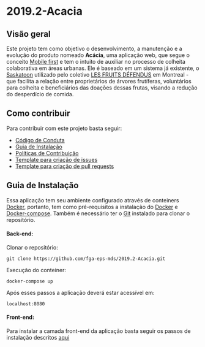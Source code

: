 # 2019.2-Acacia

## Visão geral
Este projeto tem como objetivo o desenvolvimento, a manutenção e a evolução do produto nomeado **Acácia**, uma aplicação web, que segue o conceito [Mobile first](https://digitalks.com.br/artigos/mobile-first-e-o-que-voce-realmente-precisa-saber-respeito/) e tem o intuito de auxiliar no processo de colheita colaborativa em áreas urbanas. Ele é baseado em um sistema já existente, o [Saskatoon](https://github.com/tiagovaz/saskatoon) utilizado pelo coletivo [LES FRUITS DÉFENDUS](https://santropolroulant.org/en/what-is-the-roulant/collectives/fruits-defendus/) em Montreal - que facilita a relação entre proprietários de árvores frutíferas, voluntários para colheita e beneficiários das doações dessas frutas, visando a redução do desperdício de comida. 

## Como contribuir

Para contribuir com este projeto basta seguir:

- [Código de Conduta](https://fga-eps-mds.github.io/2019.2-Acacia/#/code-of-conduct)  
- [Guia de Instalação](#guia-de-instalação)
- [Políticas de Contribuição](https://fga-eps-mds.github.io/2019.2-Acacia/#/policies)  
- [Template para criação de issues](https://github.com/fga-eps-mds/2019.2-Acacia/tree/develop/.github/ISSUE_TEMPLATE)  
- [Template para criação de pull requests](https://github.com/fga-eps-mds/2019.2-Acacia/blob/develop/.github/PULL_REQUEST_TEMPLATE.md)  

## Guia de Instalação

Essa aplicação tem seu ambiente configurado através de conteiners [Docker](https://www.docker.com), portanto, tem como pré-requisitos a instalação do [Docker](https://www.docker.com/get-started) e [Docker-compose](https://docs.docker.com/compose/install/).
Também é necessário ter o [Git](https://git-scm.com) instalado para clonar o repositório.

#### Back-end:
Clonar o repositório:

`git clone https://github.com/fga-eps-mds/2019.2-Acacia.git`

Execução do conteiner:

`docker-compose up`

Após esses passos a aplicação deverá estar acessível em:

`localhost:8080`

#### Front-end:
Para instalar a camada front-end da aplicação basta seguir os passos de instalação descritos [aqui](https://github.com/fga-eps-mds/2019.2-Acacia-Frontend)
